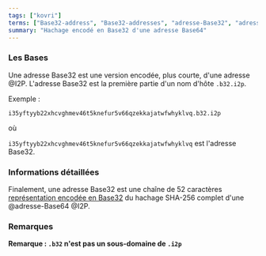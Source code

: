 ```yaml
---
tags: ["kovri"]
terms: ["Base32-address", "Base32-addresses", "adresse-Base32", "adresses-Base32"]
summary: "Hachage encodé en Base32 d'une adresse Base64"
---
```


### Les Bases

Une adresse Base32 est une version encodée, plus courte, d'une adresse @I2P. L'adresse Base32 est la première partie d'un nom d'hôte `.b32.i2p`.

Exemple :

`i35yftyyb22xhcvghmev46t5knefur5v66qzekkajatwfwhyklvq.b32.i2p`

où

`i35yftyyb22xhcvghmev46t5knefur5v66qzekkajatwfwhyklvq` est l'adresse Base32.

### Informations détaillées

Finalement, une adresse Base32 est une chaîne de 52 caractères [représentation encodée en Base32](https://en.wikipedia.org/wiki/Base32) du hachage SHA-256 complet d'une @adresse-Base64 @I2P.

### Remarques

**Remarque : `.b32` n'est pas un sous-domaine de `.i2p`**
